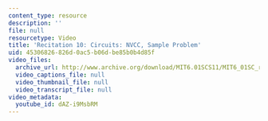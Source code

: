 ```yaml
---
content_type: resource
description: ''
file: null
resourcetype: Video
title: 'Recitation 10: Circuits: NVCC, Sample Problem'
uid: 45306826-826d-0ac5-b06d-be85b0b4d85f
video_files:
  archive_url: http://www.archive.org/download/MIT6.01SCS11/MIT6_01SC_rec10_300k.mp4
  video_captions_file: null
  video_thumbnail_file: null
  video_transcript_file: null
video_metadata:
  youtube_id: dAZ-i9MsbRM
---
```

